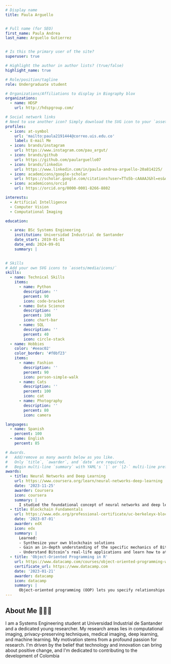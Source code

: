 ```yaml
---
# Display name
title: Paula Arguello


# Full name (for SEO)
first_name: Paula Andrea
last_name: Arguello Gutierrez


# Is this the primary user of the site?
superuser: true

# Highlight the author in author lists? (true/false)
highlight_name: true

# Role/position/tagline
role: Undergraduate student

# Organizations/Affiliations to display in Biography blox
organizations:
  - name: HDSP
    url: http://hdspgroup.com/

# Social network links
# Need to use another icon? Simply download the SVG icon to your `assets/media/icons/` folder.
profiles:
  - icon: at-symbol
    url: 'mailto:paula2191444@correo.uis.edu.co'
    label: E-mail Me
  - icon: brands/instagram
    url: https://www.instagram.com/pau_argut/
  - icon: brands/github
    url: https://github.com/paularguello07
  - icon: brands/linkedin
    url: https://www.linkedin.com/in/paula-andrea-arguello-20a814225/
  - icon: academicons/google-scholar
    url: https://scholar.google.com/citations?user=TTo5b-cAAAAJ&hl=es&oi=ao
  - icon: academicons/orcid
    url: https://orcid.org/0000-0001-8266-8802

interests:
  - Artificial Intelligence
  - Computer Vision
  - Computational Imaging

education:

  - area: BSc Systems Engineering
    institution: Universidad Industrial de Santander
    date_start: 2019-01-01
    date_end: 2024-09-01
    summary: |
  

# Skills
# Add your own SVG icons to `assets/media/icons/`
skills:
  - name: Technical Skills
    items:
      - name: Python
        description: ''
        percent: 90
        icon: code-bracket
      - name: Data Science
        description: ''
        percent: 100
        icon: chart-bar
      - name: SQL
        description: ''
        percent: 40
        icon: circle-stack
  - name: Hobbies
    color: '#eeac02'
    color_border: '#f0bf23'
    items:
      - name: Fashion
        description: ''
        percent: 90
        icon: person-simple-walk
      - name: Cats
        description: ''
        percent: 100
        icon: cat
      - name: Photography
        description: ''
        percent: 80
        icon: camera

languages:
  - name: Spanish
    percent: 100
  - name: English
    percent: 85

# Awards.
#   Add/remove as many awards below as you like.
#   Only `title`, `awarder`, and `date` are required.
#   Begin multi-line `summary` with YAML's `|` or `|2-` multi-line prefix and indent 2 spaces below.
awards:
  - title: Neural Networks and Deep Learning
    url: https://www.coursera.org/learn/neural-networks-deep-learning
    date: '2023-11-25'
    awarder: Coursera
    icon: coursera
    summary: |
      I studied the foundational concept of neural networks and deep learning. By the end, I was familiar with the significant technological trends driving the rise of deep learning; build, train, and apply fully connected deep neural networks; implement efficient (vectorized) neural networks; identify key parameters in a neural network’s architecture; and apply deep learning to your own applications.
  - title: Blockchain Fundamentals
    url: https://www.edx.org/professional-certificate/uc-berkeleyx-blockchain-fundamentals
    date: '2023-07-01'
    awarder: edX
    icon: edx
    summary: |
      Learned:
      - Synthesize your own blockchain solutions
      - Gain an in-depth understanding of the specific mechanics of Bitcoin
      - Understand Bitcoin’s real-life applications and learn how to attack and destroy Bitcoin, Ethereum, smart contracts and Dapps, and alternatives to Bitcoin’s Proof-of-Work consensus algorithm
  - title: 'Object-Oriented Programming in R'
    url: https://www.datacamp.com/courses/object-oriented-programming-with-s3-and-r6-in-r
    certificate_url: https://www.datacamp.com
    date: '2023-01-21'
    awarder: datacamp
    icon: datacamp
    summary: |
      Object-oriented programming (OOP) lets you specify relationships between functions and the objects that they can act on, helping you manage complexity in your code. This is an intermediate level course, providing an introduction to OOP, using the S3 and R6 systems. S3 is a great day-to-day R programming tool that simplifies some of the functions that you write. R6 is especially useful for industry-specific analyses, working with web APIs, and building GUIs.
---
```


## About Me 👩🏻‍💻

I am a Systems Engineering student at Universidad Industrial de Santander and a dedicated young researcher. My research areas lies in computational imaging, privacy-preserving techniques, medical imaging, deep learning, and machine learning.
My motivation stems from a profound passion for research. I'm driven by the belief that technology and innovation can bring about positive change, and I'm dedicated to contributing to the development of Colombia